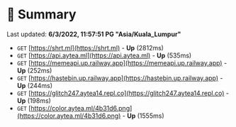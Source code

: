 # 📖 Summary
Last updated: **6/3/2022, 11:57:51 PG "Asia/Kuala_Lumpur"**

- `GET` [https://shrt.ml](https://shrt.ml) - **Up** (2812ms)
- `GET` [https://api.aytea.ml](https://api.aytea.ml) - **Up** (535ms)
- `GET` [https://memeapi.up.railway.app](https://memeapi.up.railway.app) - **Up** (252ms)
- `GET` [https://hastebin.up.railway.app](https://hastebin.up.railway.app) - **Up** (244ms)
- `GET` [https://glitch247.aytea14.repl.co](https://glitch247.aytea14.repl.co) - **Up** (198ms)
- `GET` [https://color.aytea.ml/4b31d6.png](https://color.aytea.ml/4b31d6.png) - **Up** (1555ms)
